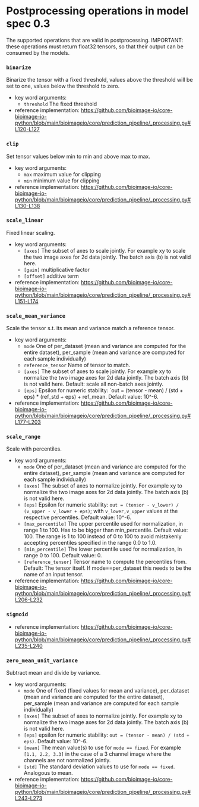 # Postprocessing operations in model spec 0.3
The supported operations that are valid in postprocessing. IMPORTANT: these operations must return float32 tensors, so that their output can be consumed by the models.
### `binarize`
Binarize the tensor with a fixed threshold, values above the threshold will be set to one, values below the threshold to zero.
- key word arguments:
  - `threshold` The fixed threshold
- reference implementation: https://github.com/bioimage-io/core-bioimage-io-python/blob/main/bioimageio/core/prediction_pipeline/_processing.py#L120-L127
### `clip`
Set tensor values below min to min and above max to max.
- key word arguments:
  - `max` maximum value for clipping
  - `min` minimum value for clipping
- reference implementation: https://github.com/bioimage-io/core-bioimage-io-python/blob/main/bioimageio/core/prediction_pipeline/_processing.py#L130-L138
### `scale_linear`
Fixed linear scaling.
- key word arguments:
  - `[axes]` The subset of axes to scale jointly. For example xy to scale the two image axes for 2d data jointly. The batch axis (b) is not valid here.
  - `[gain]` multiplicative factor
  - `[offset]` additive term
- reference implementation: https://github.com/bioimage-io/core-bioimage-io-python/blob/main/bioimageio/core/prediction_pipeline/_processing.py#L151-L174
### `scale_mean_variance`
Scale the tensor s.t. its mean and variance match a reference tensor.
- key word arguments:
  - `mode` One of per_dataset (mean and variance are computed for the entire dataset), per_sample (mean and variance are computed for each sample individually)
  - `reference_tensor` Name of tensor to match.
  - `[axes]` The subset of axes to scale jointly. For example xy to normalize the two image axes for 2d data jointly. The batch axis (b) is not valid here. Default: scale all non-batch axes jointly.
  - `[eps]` Epsilon for numeric stability: `out  = (tensor - mean) / (std + eps) * (ref_std + eps) + ref_mean. Default value: 10^-6.
- reference implementation: https://github.com/bioimage-io/core-bioimage-io-python/blob/main/bioimageio/core/prediction_pipeline/_processing.py#L177-L203
### `scale_range`
Scale with percentiles.
- key word arguments:
  - `mode` One of per_dataset (mean and variance are computed for the entire dataset), per_sample (mean and variance are computed for each sample individually)
  - `[axes]` The subset of axes to normalize jointly. For example xy to normalize the two image axes for 2d data jointly. The batch axis (b) is not valid here.
  - `[eps]` Epsilon for numeric stability: `out = (tensor - v_lower) / (v_upper - v_lower + eps)`; with `v_lower,v_upper` values at the respective percentiles. Default value: 10^-6.
  - `[max_percentile]` The upper percentile used for normalization, in range 1 to 100. Has to be bigger than min_percentile. Default value: 100. The range is 1 to 100 instead of 0 to 100 to avoid mistakenly accepting percentiles specified in the range 0.0 to 1.0.
  - `[min_percentile]` The lower percentile used for normalization, in range 0 to 100. Default value: 0.
  - `[reference_tensor]` Tensor name to compute the percentiles from. Default: The tensor itself. If mode==per_dataset this needs to be the name of an input tensor.
- reference implementation: https://github.com/bioimage-io/core-bioimage-io-python/blob/main/bioimageio/core/prediction_pipeline/_processing.py#L206-L232
### `sigmoid`

- reference implementation: https://github.com/bioimage-io/core-bioimage-io-python/blob/main/bioimageio/core/prediction_pipeline/_processing.py#L235-L240
### `zero_mean_unit_variance`
Subtract mean and divide by variance.
- key word arguments:
  - `mode` One of fixed (fixed values for mean and variance), per_dataset (mean and variance are computed for the entire dataset), per_sample (mean and variance are computed for each sample individually)
  - `[axes]` The subset of axes to normalize jointly. For example xy to normalize the two image axes for 2d data jointly. The batch axis (b) is not valid here.
  - `[eps]` epsilon for numeric stability: `out = (tensor - mean) / (std + eps)`. Default value: 10^-6.
  - `[mean]` The mean value(s) to use for `mode == fixed`. For example `[1.1, 2.2, 3.3]` in the case of a 3 channel image where the channels are not normalized jointly.
  - `[std]` The standard deviation values to use for `mode == fixed`. Analogous to mean.
- reference implementation: https://github.com/bioimage-io/core-bioimage-io-python/blob/main/bioimageio/core/prediction_pipeline/_processing.py#L243-L273
